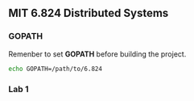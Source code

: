 ## MIT 6.824 Distributed Systems
### GOPATH

Remenber to set **GOPATH** before building the project.

``` bash
echo GOPATH=/path/to/6.824
```




### Lab 1

